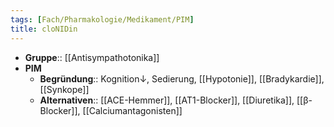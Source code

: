 ```yaml
---
tags: [Fach/Pharmakologie/Medikament/PIM]
title: cloNIDin
---
```

- **Gruppe**:: [[Antisympathotonika]]
- **PIM**
	- **Begründung**:: Kognition↓, Sedierung, [[Hypotonie]], [[Bradykardie]], [[Synkope]]
	- **Alternativen**:: [[ACE-Hemmer]], [[AT1-Blocker]], [[Diuretika]], [[β-Blocker]], [[Calciumantagonisten]]